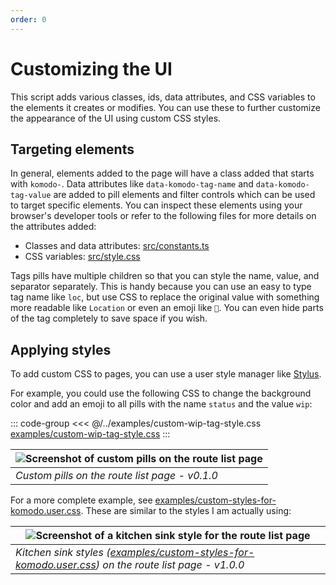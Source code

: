 ```yaml
---
order: 0
---
```


# Customizing the UI

This script adds various classes, ids, data attributes, and CSS variables to the elements it creates or modifies. You can use these to further customize the appearance of the UI using custom CSS styles.

## Targeting elements

In general, elements added to the page will have a class added that starts with `komodo-`. Data attributes like `data-komodo-tag-name` and `data-komodo-tag-value` are added to pill elements and filter controls which can be used to target specific elements. You can inspect these elements using your browser's developer tools or refer to the following files for more details on the attributes added:

- Classes and data attributes: [src/constants.ts]
- CSS variables: [src/style.css]

Tags pills have multiple children so that you can style the name, value, and separator separately. This is handy because you can use an easy to type tag name like `loc`, but use CSS to replace the original value with something more readable like `Location` or even an emoji like `📍`. You can even hide parts of the tag completely to save space if you wish.

## Applying styles

To add custom CSS to pages, you can use a user style manager like [Stylus].

For example, you could use the following CSS to change the background color and add an emoji to all pills with the name `status` and the value `wip`:

::: code-group
<<< @/../examples/custom-wip-tag-style.css [examples/custom-wip-tag-style.css]
:::

| ![Screenshot of custom pills on the route list page][custom-pills-screenshot] |
| ----------------------------------------------------------------------------- |
| _Custom pills on the route list page - v0.1.0_                                |

For a more complete example, see [examples/custom-styles-for-komodo.user.css]. These are similar to the styles I am actually using:

| ![Screenshot of a kitchen sink style for the route list page][kitchen-sink-screenshot]               |
| ---------------------------------------------------------------------------------------------------- |
| _Kitchen sink styles ([examples/custom-styles-for-komodo.user.css]) on the route list page - v1.0.0_ |

[Stylus]: https://github.com/openstyles/stylus

[custom-pills-screenshot]: /route-list-page-custom-pills.png
[kitchen-sink-screenshot]: /route-list-page-kitchen-sink.png

[src/constants.ts]: https://github.com/jerboa88/komodo/blob/main/src/constants.ts
[src/style.css]: https://github.com/jerboa88/komodo/blob/main/src/style.css
[examples/custom-wip-tag-style.css]: https://github.com/jerboa88/komodo/blob/main/examples/custom-wip-tag-style.css
[examples/custom-styles-for-komodo.user.css]: https://github.com/jerboa88/komodo/blob/main/examples/custom-styles-for-komodo.user.css
